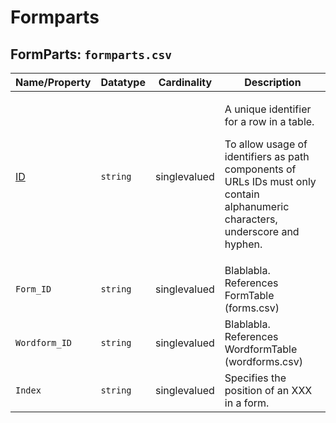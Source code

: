 # Formparts


## FormParts: `formparts.csv`

Name/Property | Datatype | Cardinality | Description
 --- | --- | --- | --- 
[ID](http://cldf.clld.org/v1.0/terms.rdf#id) | `string` | singlevalued | <div> <p>A unique identifier for a row in a table.</p> <p> To allow usage of identifiers as path components of URLs IDs must only contain alphanumeric characters, underscore and hyphen. </p> </div> 
`Form_ID` | `string` | singlevalued | Blablabla. References FormTable (forms.csv)
`Wordform_ID` | `string` | singlevalued | Blablabla. References WordformTable (wordforms.csv)
`Index` | `string` | singlevalued | Specifies the position of an XXX in a form.